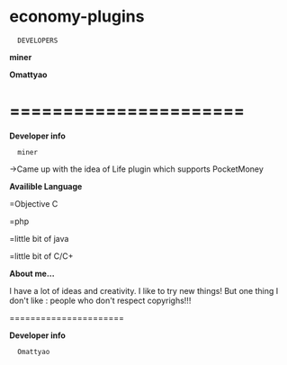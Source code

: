 economy-plugins
===============

      DEVELOPERS
	
__miner__

__Omattyao__

======================
======================
   
__Developer info__

      miner
      
->Came up with the idea of Life plugin which supports PocketMoney



__Availible Language__


=Objective C

=php

=little bit of java

=little bit of C/C+


__About me...__


I have a lot of ideas and creativity. I like to try new things!
But one thing I don't like : people who don't respect copyrighs!!!

======================

__Developer info__

      Omattyao
				
